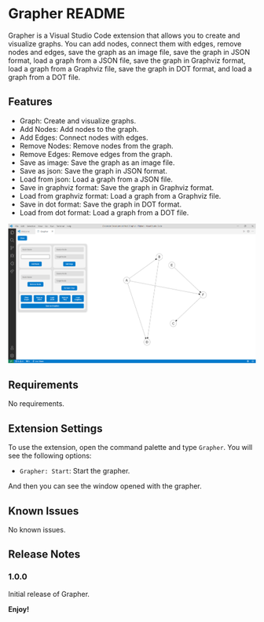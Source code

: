 # Grapher README

Grapher is a Visual Studio Code extension that allows you to create and visualize graphs. You can add nodes, connect them with edges, remove nodes and edges, save the graph as an image file, save the graph in JSON format, load a graph from a JSON file, save the graph in Graphviz format, load a graph from a Graphviz file, save the graph in DOT format, and load a graph from a DOT file.

## Features
- Graph: Create and visualize graphs.
- Add Nodes: Add nodes to the graph.
- Add Edges: Connect nodes with edges.
- Remove Nodes: Remove nodes from the graph.
- Remove Edges: Remove edges from the graph.
- Save as image: Save the graph as an image file.
- Save as json: Save the graph in JSON format.
- Load from json: Load a graph from a JSON file.
- Save in graphviz format: Save the graph in Graphviz format.
- Load from graphviz format: Load a graph from a Graphviz file.
- Save in dot format: Save the graph in DOT format.
- Load from dot format: Load a graph from a DOT file.

![Features](image.png)

## Requirements

No requirements.

## Extension Settings

To use the extension, open the command palette and type `Grapher`. You will see the following options:
- `Grapher: Start`: Start the grapher.

And then you can see the window opened with the grapher.

## Known Issues

No known issues.

## Release Notes

### 1.0.0

Initial release of Grapher.

**Enjoy!**
